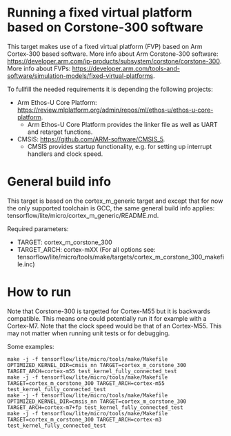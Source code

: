  <!-- mdformat off(b/169948621#comment2) -->

# Running a fixed virtual platform based on Corstone-300 software

This target makes use of a fixed virtual platform (FVP) based on Arm Cortex-300
based software. More info about Arm Corstone-300 software:
https://developer.arm.com/ip-products/subsystem/corstone/corstone-300. More info
about FVPs:
https://developer.arm.com/tools-and-software/simulation-models/fixed-virtual-platforms.

To fullfill the needed requirements it is depending the following projects:

-   Arm Ethos-U Core Platform:
    https://review.mlplatform.org/admin/repos/ml/ethos-u/ethos-u-core-platform.
    -   Arm Ethos-U Core Platform provides the linker file as well as UART and
        retarget functions.
-   CMSIS: https://github.com/ARM-software/CMSIS_5.
    -   CMSIS provides startup functionality, e.g. for setting up interrupt
        handlers and clock speed.

# General build info

This target is based on the cortex_m_generic target and except that for now the
only supported toolchain is GCC, the same general build info applies:
tensorflow/lite/micro/cortex_m_generic/README.md.

Required parameters:

-   TARGET: cortex_m_corstone_300
-   TARGET_ARCH: cortex-mXX (For all options see:
    tensorflow/lite/micro/tools/make/targets/cortex_m_corstone_300_makefile.inc)

# How to run

Note that Corstone-300 is targetted for Cortex-M55 but it is backwards
compatible. This means one could potentially run it for example with a
Cortex-M7. Note that the clock speed would be that of an Cortex-M55. This may
not matter when running unit tests or for debugging.

Some examples:

```
make -j -f tensorflow/lite/micro/tools/make/Makefile OPTIMIZED_KERNEL_DIR=cmsis_nn TARGET=cortex_m_corstone_300 TARGET_ARCH=cortex-m55 test_kernel_fully_connected_test
make -j -f tensorflow/lite/micro/tools/make/Makefile TARGET=cortex_m_corstone_300 TARGET_ARCH=cortex-m55 test_kernel_fully_connected_test
make -j -f tensorflow/lite/micro/tools/make/Makefile OPTIMIZED_KERNEL_DIR=cmsis_nn TARGET=cortex_m_corstone_300 TARGET_ARCH=cortex-m7+fp test_kernel_fully_connected_test
make -j -f tensorflow/lite/micro/tools/make/Makefile TARGET=cortex_m_corstone_300 TARGET_ARCH=cortex-m3 test_kernel_fully_connected_test
```
